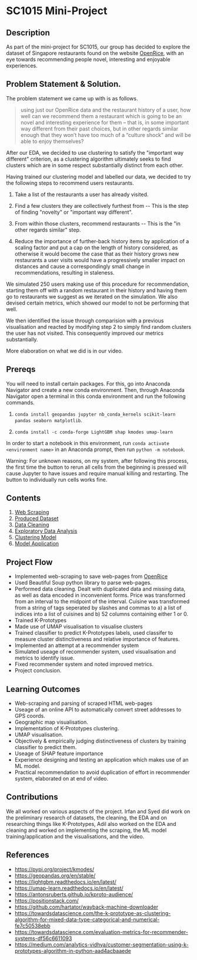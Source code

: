 # SC1015 Mini-Project

## Description

As part of the mini-project for SC1015, our group has decided to explore the dataset of Singapore restaurants found on the website [OpenRice](https://sg.openrice.com/en/singapore), with an eye towards recommending people novel, interesting and enjoyable experiences. 

## Problem Statement & Solution.

The problem statement we came up with is as follows.

> using just our OpenRice data and the restaurant history of a user, how well can we recommend them a restaurant which is going to be an novel and interesting experience for them – that is, in some important way different from their past choices, but in other regards similar enough that they won’t have too much of a “culture shock” and will be able to enjoy themselves?

After our EDA, we decided to use clustering to satisfy the "important way different" criterion, as a clustering algorithm ultimately seeks to find clusters which are in some respect substantially distinct from each other.

Having trained our clustering model and labelled our data, we decided to try the following steps to recommend users restaurants.

1. Take a list of the restaurants a user has already visited.

2. Find a few clusters they are collectively furthest from -- This is the step of finding "novelty" or "important way different".

3. From within those clusters, recommend restaurants  -- This is the "in other regards similar" step.

4. Reduce the importance of further-back history items by application of a scaling factor and put a cap on the length of history considered, as otherwise it would become the case that as their history grows new restaurants a user visits would have a progressively smaller impact on distances and cause a correspondingly small change in recommendations, resulting in staleness.

We simulated 250 users making use of this procedure for recommendation, starting them off with a random restaurant in their history and having them go to restaurants we suggest as we iterated on the simulation. We also devised certain metrics, which showed our model to not be performing that well.

We then identified the issue through comparision with a previous visualisation and reacted by modifying step 2 to simply find random clusters the user has not visited. This consequently improved our metrics substantially.

More elaboration on what we did is in our video.


## Prereqs

You will need to install certain packages. For this, go into Anaconda Navigator and create a new conda environment. Then, through Anaconda  Navigator open a terminal in this conda environment and run the following commands.

1. `conda install geopandas jupyter nb_conda_kernels scikit-learn pandas seaborn matplotlib`.

2. `conda install -c conda-forge LightGBM shap kmodes umap-learn`

In order to start a notebook in this environment, run `conda activate <environment name>` in an Anaconda prompt, then run `python -m notebook`.

Warning: For unknown reasons, on my system, after following this process, the first time the button to rerun all cells from the beginning is pressed will cause Jupyter to have issues and require manual killing and restarting. The button to individually run cells works fine.

## Contents

1. [Web Scraping](http://github.com/adilhasan927/SC1015-Project/Web%20Scraping/Scraping.md)
2. [Produced Dataset](https://github.com/adilhasan927/SC1015-Project/Data/features.csv)
3. [Data Cleaning](https://github.com/adilhasan927/SC1015-Project/blob/main/Datasets/Data%20Cleaning.ipynb)
4. [Exploratory Data Analysis](https://github.com/adilhasan927/SC1015-Project/blob/main/EDA/Exploratory%20Data%20Analysis.ipynb)
5. [Clustering Model](https://github.com/adilhasan927/SC1015-Project/blob/main/Clustering%20Model/Clustering.ipynb)
6. [Model Application](https://github.com/adilhasan927/SC1015-Project/blob/main/Model%20Application/Model%20Application.ipynb)


## Project Flow

- Implemented web-scraping to save web-pages from [OpenRice](https://sg.openrice.com/en/singapore)
- Used Beautiful Soup python library to parse web-pages.
- Performed data cleaning. Dealt with duplicated data and missing data, as well as data encoded in inconvenient forms. Price was transformed from an interval to the midpoint of the interval. Cuisine was transformed from a string of tags seperated by slashes and commas to a) a list of indices into a list of cuisines and b) 52 columns containing either 1 or 0.
- Trained K-Prototypes
- Made use of UMAP visualisation to visualise clusters
- Trained classifier to predict K-Prototypes labels, used classifer to measure cluster distinctiveness and relative importance of features.
- Implemented an attempt at a recommender system
- Simulated useage of recommender system, used visualisation and metrics to identify issue.
- Fixed recommender system and noted improved metrics.
- Project conclusion.

## Learning Outcomes

- Web-scraping and parsing of scraped HTML web-pages
- Useage of an online API to automatically convert street addresses to GPS coords.
- Geographic map visualisation.
- Implementation of K-Prototypes clustering.
- UMAP visualisation.
- Objectively & empirically judging distinctiveness of clusters by training classifier to predict them.
- Useage of SHAP feature importance
- Experience designing and testing an application which makes use of an ML model.
- Practical recommendation to avoid duplication of effort in recommender system, elaborated on at end of video.

## Contributions

We all worked on various aspects of the project. Irfan and Syed did work on the preliminary research of datasets, the cleaning, the EDA and on researching things like K-Prototypes, Adil also worked on the EDA and cleaning and worked on implementing the scraping, the ML model training/application and the visualisations, and the video.

## References

- https://pypi.org/project/kmodes/
- https://geopandas.org/en/stable/
- https://lightgbm.readthedocs.io/en/latest/
- https://umap-learn.readthedocs.io/en/latest/
- https://antonsruberts.github.io/kproto-audience/
- https://positionstack.com/
- https://github.com/hartator/wayback-machine-downloader
- https://towardsdatascience.com/the-k-prototype-as-clustering-algorithm-for-mixed-data-type-categorical-and-numerical-fe7c50538ebb
- https://towardsdatascience.com/evaluation-metrics-for-recommender-systems-df56c6611093
- https://medium.com/analytics-vidhya/customer-segmentation-using-k-prototypes-algorithm-in-python-aad4acbaaede
